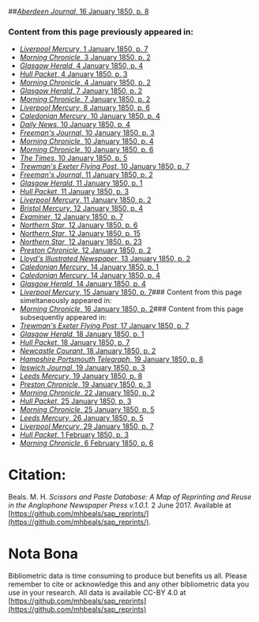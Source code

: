 ##[*Aberdeen Journal*, 16 January 1850, p. 8](https://mhbeals.github.io/sap_html/Aberdeen-Journal/Aberdeen-Journal-16-January-1850-p-8)

### Content from this page previously appeared in:
+ [*Liverpool Mercury*, 1 January 1850, p. 7](https://mhbeals.github.io/sap_html/Liverpool-Mercury/Liverpool-Mercury-1-January-1850-p-7)
+ [*Morning Chronicle*, 3 January 1850, p. 2](https://mhbeals.github.io/sap_html/Morning-Chronicle/Morning-Chronicle-3-January-1850-p-2)
+ [*Glasgow Herald*, 4 January 1850, p. 4](https://mhbeals.github.io/sap_html/Glasgow-Herald/Glasgow-Herald-4-January-1850-p-4)
+ [*Hull Packet*, 4 January 1850, p. 3](https://mhbeals.github.io/sap_html/Hull-Packet/Hull-Packet-4-January-1850-p-3)
+ [*Morning Chronicle*, 4 January 1850, p. 2](https://mhbeals.github.io/sap_html/Morning-Chronicle/Morning-Chronicle-4-January-1850-p-2)
+ [*Glasgow Herald*, 7 January 1850, p. 2](https://mhbeals.github.io/sap_html/Glasgow-Herald/Glasgow-Herald-7-January-1850-p-2)
+ [*Morning Chronicle*, 7 January 1850, p. 2](https://mhbeals.github.io/sap_html/Morning-Chronicle/Morning-Chronicle-7-January-1850-p-2)
+ [*Liverpool Mercury*, 8 January 1850, p. 6](https://mhbeals.github.io/sap_html/Liverpool-Mercury/Liverpool-Mercury-8-January-1850-p-6)
+ [*Caledonian Mercury*, 10 January 1850, p. 4](https://mhbeals.github.io/sap_html/Caledonian-Mercury/Caledonian-Mercury-10-January-1850-p-4)
+ [*Daily News*, 10 January 1850, p. 4](https://mhbeals.github.io/sap_html/Daily-News/Daily-News-10-January-1850-p-4)
+ [*Freeman's Journal*, 10 January 1850, p. 3](https://mhbeals.github.io/sap_html/Freeman's-Journal/Freeman's-Journal-10-January-1850-p-3)
+ [*Morning Chronicle*, 10 January 1850, p. 4](https://mhbeals.github.io/sap_html/Morning-Chronicle/Morning-Chronicle-10-January-1850-p-4)
+ [*Morning Chronicle*, 10 January 1850, p. 6](https://mhbeals.github.io/sap_html/Morning-Chronicle/Morning-Chronicle-10-January-1850-p-6)
+ [*The Times*, 10 January 1850, p. 5](https://mhbeals.github.io/sap_html/The-Times/The-Times-10-January-1850-p-5)
+ [*Trewman's Exeter Flying Post*, 10 January 1850, p. 7](https://mhbeals.github.io/sap_html/Trewman's-Exeter-Flying-Post/Trewman's-Exeter-Flying-Post-10-January-1850-p-7)
+ [*Freeman's Journal*, 11 January 1850, p. 2](https://mhbeals.github.io/sap_html/Freeman's-Journal/Freeman's-Journal-11-January-1850-p-2)
+ [*Glasgow Herald*, 11 January 1850, p. 1](https://mhbeals.github.io/sap_html/Glasgow-Herald/Glasgow-Herald-11-January-1850-p-1)
+ [*Hull Packet*, 11 January 1850, p. 3](https://mhbeals.github.io/sap_html/Hull-Packet/Hull-Packet-11-January-1850-p-3)
+ [*Liverpool Mercury*, 11 January 1850, p. 2](https://mhbeals.github.io/sap_html/Liverpool-Mercury/Liverpool-Mercury-11-January-1850-p-2)
+ [*Bristol Mercury*, 12 January 1850, p. 4](https://mhbeals.github.io/sap_html/Bristol-Mercury/Bristol-Mercury-12-January-1850-p-4)
+ [*Examiner*, 12 January 1850, p. 7](https://mhbeals.github.io/sap_html/Examiner/Examiner-12-January-1850-p-7)
+ [*Northern Star*, 12 January 1850, p. 6](https://mhbeals.github.io/sap_html/Northern-Star/Northern-Star-12-January-1850-p-6)
+ [*Northern Star*, 12 January 1850, p. 15](https://mhbeals.github.io/sap_html/Northern-Star/Northern-Star-12-January-1850-p-15)
+ [*Northern Star*, 12 January 1850, p. 23](https://mhbeals.github.io/sap_html/Northern-Star/Northern-Star-12-January-1850-p-23)
+ [*Preston Chronicle*, 12 January 1850, p. 2](https://mhbeals.github.io/sap_html/Preston-Chronicle/Preston-Chronicle-12-January-1850-p-2)
+ [*Lloyd's Illustrated Newspaper*, 13 January 1850, p. 2](https://mhbeals.github.io/sap_html/Lloyd's-Illustrated-Newspaper/Lloyd's-Illustrated-Newspaper-13-January-1850-p-2)
+ [*Caledonian Mercury*, 14 January 1850, p. 1](https://mhbeals.github.io/sap_html/Caledonian-Mercury/Caledonian-Mercury-14-January-1850-p-1)
+ [*Caledonian Mercury*, 14 January 1850, p. 4](https://mhbeals.github.io/sap_html/Caledonian-Mercury/Caledonian-Mercury-14-January-1850-p-4)
+ [*Glasgow Herald*, 14 January 1850, p. 4](https://mhbeals.github.io/sap_html/Glasgow-Herald/Glasgow-Herald-14-January-1850-p-4)
+ [*Liverpool Mercury*, 15 January 1850, p. 7](https://mhbeals.github.io/sap_html/Liverpool-Mercury/Liverpool-Mercury-15-January-1850-p-7)### Content from this page simeltaneously appeared in:
+ [*Morning Chronicle*, 16 January 1850, p. 2](https://mhbeals.github.io/sap_html/Morning-Chronicle/Morning-Chronicle-16-January-1850-p-2)### Content from this page subsequently appeared in:
+ [*Trewman's Exeter Flying Post*, 17 January 1850, p. 7](https://mhbeals.github.io/sap_html/Trewman's-Exeter-Flying-Post/Trewman's-Exeter-Flying-Post-17-January-1850-p-7)
+ [*Glasgow Herald*, 18 January 1850, p. 1](https://mhbeals.github.io/sap_html/Glasgow-Herald/Glasgow-Herald-18-January-1850-p-1)
+ [*Hull Packet*, 18 January 1850, p. 7](https://mhbeals.github.io/sap_html/Hull-Packet/Hull-Packet-18-January-1850-p-7)
+ [*Newcastle Courant*, 18 January 1850, p. 2](https://mhbeals.github.io/sap_html/Newcastle-Courant/Newcastle-Courant-18-January-1850-p-2)
+ [*Hampshire Portsmouth Telegraph*, 19 January 1850, p. 8](https://mhbeals.github.io/sap_html/Hampshire-Portsmouth-Telegraph/Hampshire-Portsmouth-Telegraph-19-January-1850-p-8)
+ [*Ipswich Journal*, 19 January 1850, p. 3](https://mhbeals.github.io/sap_html/Ipswich-Journal/Ipswich-Journal-19-January-1850-p-3)
+ [*Leeds Mercury*, 19 January 1850, p. 8](https://mhbeals.github.io/sap_html/Leeds-Mercury/Leeds-Mercury-19-January-1850-p-8)
+ [*Preston Chronicle*, 19 January 1850, p. 3](https://mhbeals.github.io/sap_html/Preston-Chronicle/Preston-Chronicle-19-January-1850-p-3)
+ [*Morning Chronicle*, 22 January 1850, p. 2](https://mhbeals.github.io/sap_html/Morning-Chronicle/Morning-Chronicle-22-January-1850-p-2)
+ [*Hull Packet*, 25 January 1850, p. 3](https://mhbeals.github.io/sap_html/Hull-Packet/Hull-Packet-25-January-1850-p-3)
+ [*Morning Chronicle*, 25 January 1850, p. 5](https://mhbeals.github.io/sap_html/Morning-Chronicle/Morning-Chronicle-25-January-1850-p-5)
+ [*Leeds Mercury*, 26 January 1850, p. 5](https://mhbeals.github.io/sap_html/Leeds-Mercury/Leeds-Mercury-26-January-1850-p-5)
+ [*Liverpool Mercury*, 29 January 1850, p. 7](https://mhbeals.github.io/sap_html/Liverpool-Mercury/Liverpool-Mercury-29-January-1850-p-7)
+ [*Hull Packet*, 1 February 1850, p. 3](https://mhbeals.github.io/sap_html/Hull-Packet/Hull-Packet-1-February-1850-p-3)
+ [*Morning Chronicle*, 6 February 1850, p. 6](https://mhbeals.github.io/sap_html/Morning-Chronicle/Morning-Chronicle-6-February-1850-p-6)
                    
# Citation: 

Beals. M. H. *Scissors and Paste Database: A Map of Reprinting and Reuse in the Anglophone Newspaper Press v.1.0.1.* 2 June 2017. Available at [https://github.com/mhbeals/sap_reprints/](https://github.com/mhbeals/sap_reprints/). 
                    
# Nota Bona

Bibliometric data is time consuming to produce but benefits us all. Please remember to cite or acknowledge this and any other bibliometric data you use in your research. All data is available CC-BY 4.0 at [https://github.com/mhbeals/sap_reprints](https://github.com/mhbeals/sap_reprints)